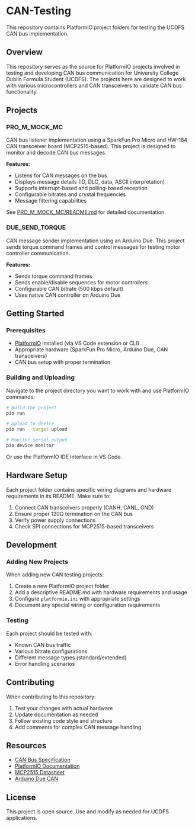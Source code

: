 # CAN-Testing

This repository contains PlatformIO project folders for testing the UCDFS CAN bus implementation.

## Overview

This repository serves as the source for PlatformIO projects involved in testing and developing CAN bus communication for University College Dublin Formula Student (UCDFS). The projects here are designed to work with various microcontrollers and CAN transceivers to validate CAN bus functionality.

## Projects

### PRO_M_MOCK_MC
CAN bus listener implementation using a SparkFun Pro Micro and HW-184 CAN transceiver board (MCP2515-based). This project is designed to monitor and decode CAN bus messages.

**Features:**
- Listens for CAN messages on the bus
- Displays message details (ID, DLC, data, ASCII interpretation)
- Supports interrupt-based and polling-based reception
- Configurable bitrates and crystal frequencies
- Message filtering capabilities

See [PRO_M_MOCK_MC/README.md](PRO_M_MOCK_MC/README.md) for detailed documentation.

### DUE_SEND_TORQUE
CAN message sender implementation using an Arduino Due. This project sends torque command frames and control messages for testing motor controller communication.

**Features:**
- Sends torque command frames
- Sends enable/disable sequences for motor controllers
- Configurable CAN bitrate (500 kbps default)
- Uses native CAN controller on Arduino Due

## Getting Started

### Prerequisites

- [PlatformIO](https://platformio.org/) installed (via VS Code extension or CLI)
- Appropriate hardware (SparkFun Pro Micro, Arduino Due, CAN transceivers)
- CAN bus setup with proper termination

### Building and Uploading

Navigate to the project directory you want to work with and use PlatformIO commands:

```bash
# Build the project
pio run

# Upload to device
pio run --target upload

# Monitor serial output
pio device monitor
```

Or use the PlatformIO IDE interface in VS Code.

## Hardware Setup

Each project folder contains specific wiring diagrams and hardware requirements in its README. Make sure to:

1. Connect CAN transceivers properly (CANH, CANL, GND)
2. Ensure proper 120Ω termination on the CAN bus
3. Verify power supply connections
4. Check SPI connections for MCP2515-based transceivers

## Development

### Adding New Projects

When adding new CAN testing projects:

1. Create a new PlatformIO project folder
2. Add a descriptive README.md with hardware requirements and usage
3. Configure `platformio.ini` with appropriate settings
4. Document any special wiring or configuration requirements

### Testing

Each project should be tested with:
- Known CAN bus traffic
- Various bitrate configurations
- Different message types (standard/extended)
- Error handling scenarios

## Contributing

When contributing to this repository:

1. Test your changes with actual hardware
2. Update documentation as needed
3. Follow existing code style and structure
4. Add comments for complex CAN message handling

## Resources

- [CAN Bus Specification](https://en.wikipedia.org/wiki/CAN_bus)
- [PlatformIO Documentation](https://docs.platformio.org/)
- [MCP2515 Datasheet](https://ww1.microchip.com/downloads/en/DeviceDoc/MCP2515-Stand-Alone-CAN-Controller-with-SPI-20001801J.pdf)
- [Arduino Due CAN](https://github.com/collin80/due_can)

## License

This project is open source. Use and modify as needed for UCDFS applications.
